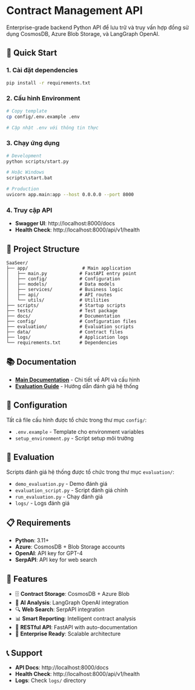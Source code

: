 # Contract Management API

Enterprise-grade backend Python API để lưu trữ và truy vấn hợp đồng sử dụng CosmosDB, Azure Blob Storage, và LangGraph OpenAI.

## 🚀 Quick Start

### 1. Cài đặt dependencies
```bash
pip install -r requirements.txt
```

### 2. Cấu hình Environment
```bash
# Copy template
cp config/.env.example .env

# Cập nhật .env với thông tin thực
```

### 3. Chạy ứng dụng
```bash
# Development
python scripts/start.py

# Hoặc Windows
scripts\start.bat

# Production
uvicorn app.main:app --host 0.0.0.0 --port 8000
```

### 4. Truy cập API
- **Swagger UI**: http://localhost:8000/docs
- **Health Check**: http://localhost:8000/api/v1/health

## 📁 Project Structure

```
SaaSeer/
├── app/                    # Main application
│   ├── main.py            # FastAPI entry point
│   ├── config/            # Configuration
│   ├── models/            # Data models
│   ├── services/          # Business logic
│   ├── api/               # API routes
│   └── utils/             # Utilities
├── scripts/               # Startup scripts
├── tests/                 # Test package
├── docs/                  # Documentation
├── config/                # Configuration files
├── evaluation/            # Evaluation scripts
├── data/                  # Contract files
├── logs/                  # Application logs
└── requirements.txt       # Dependencies
```

## 📚 Documentation

- **[Main Documentation](docs/README.md)** - Chi tiết về API và cấu hình
- **[Evaluation Guide](docs/README_EVALUATION.md)** - Hướng dẫn đánh giá hệ thống

## 🔧 Configuration

Tất cả file cấu hình được tổ chức trong thư mục `config/`:
- `.env.example` - Template cho environment variables
- `setup_environment.py` - Script setup môi trường

## 🧪 Evaluation

Scripts đánh giá hệ thống được tổ chức trong thư mục `evaluation/`:
- `demo_evaluation.py` - Demo đánh giá
- `evaluation_script.py` - Script đánh giá chính
- `run_evaluation.py` - Chạy đánh giá
- `logs/` - Logs đánh giá

## 📋 Requirements

- **Python**: 3.11+
- **Azure**: CosmosDB + Blob Storage accounts
- **OpenAI**: API key for GPT-4
- **SerpAPI**: API key for web search

## 🎯 Features

- 🗄️ **Contract Storage**: CosmosDB + Azure Blob
- 🤖 **AI Analysis**: LangGraph OpenAI integration
- 🔍 **Web Search**: SerpAPI integration
- 📊 **Smart Reporting**: Intelligent contract analysis
- 🚀 **RESTful API**: FastAPI with auto-documentation
- 🏢 **Enterprise Ready**: Scalable architecture

## 📞 Support

- **API Docs**: http://localhost:8000/docs
- **Health Check**: http://localhost:8000/api/v1/health
- **Logs**: Check `logs/` directory
